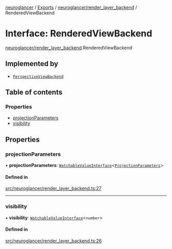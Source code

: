 [neuroglancer](../README.md) / [Exports](../modules.md) / [neuroglancer/render\_layer\_backend](../modules/neuroglancer_render_layer_backend.md) / RenderedViewBackend

# Interface: RenderedViewBackend

[neuroglancer/render_layer_backend](../modules/neuroglancer_render_layer_backend.md).RenderedViewBackend

## Implemented by

- [`PerspectiveViewBackend`](../classes/neuroglancer_perspective_view_backend.PerspectiveViewBackend.md)

## Table of contents

### Properties

- [projectionParameters](neuroglancer_render_layer_backend.RenderedViewBackend.md#projectionparameters)
- [visibility](neuroglancer_render_layer_backend.RenderedViewBackend.md#visibility)

## Properties

### projectionParameters

• **projectionParameters**: [`WatchableValueInterface`](neuroglancer_trackable_value.WatchableValueInterface.md)<[`ProjectionParameters`](../classes/neuroglancer_projection_parameters.ProjectionParameters.md)\>

#### Defined in

[src/neuroglancer/render_layer_backend.ts:27](https://github.com/ActiveBrainAtlas2/neuroglancer/blob/034b457d/src/neuroglancer/render_layer_backend.ts#L27)

___

### visibility

• **visibility**: [`WatchableValueInterface`](neuroglancer_trackable_value.WatchableValueInterface.md)<`number`\>

#### Defined in

[src/neuroglancer/render_layer_backend.ts:26](https://github.com/ActiveBrainAtlas2/neuroglancer/blob/034b457d/src/neuroglancer/render_layer_backend.ts#L26)
